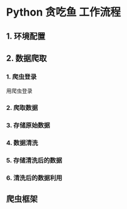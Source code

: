 # Python 贪吃鱼 工作流程
## 1. 环境配置

## 2. 数据爬取
### 1. 爬虫登录
用爬虫登录
### 2. 爬取数据
### 3. 存储原始数据
### 4. 数据清洗
### 5. 存储清洗后的数据
### 6. 清洗后的数据利用
## 爬虫框架


